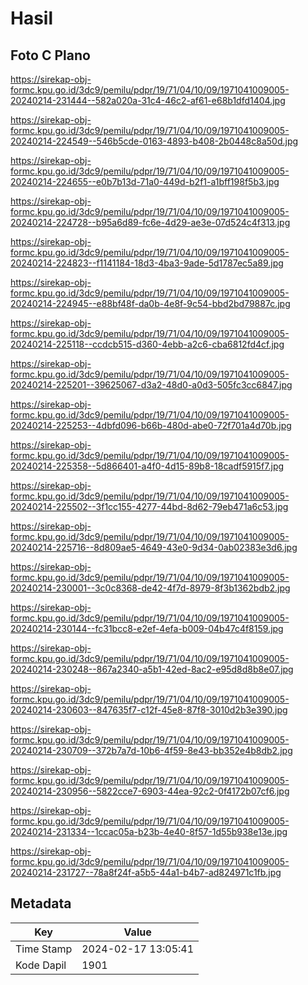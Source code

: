 # Hasil

## Foto C Plano

https://sirekap-obj-formc.kpu.go.id/3dc9/pemilu/pdpr/19/71/04/10/09/1971041009005-20240214-231444--582a020a-31c4-46c2-af61-e68b1dfd1404.jpg

https://sirekap-obj-formc.kpu.go.id/3dc9/pemilu/pdpr/19/71/04/10/09/1971041009005-20240214-224549--546b5cde-0163-4893-b408-2b0448c8a50d.jpg

https://sirekap-obj-formc.kpu.go.id/3dc9/pemilu/pdpr/19/71/04/10/09/1971041009005-20240214-224655--e0b7b13d-71a0-449d-b2f1-a1bff198f5b3.jpg

https://sirekap-obj-formc.kpu.go.id/3dc9/pemilu/pdpr/19/71/04/10/09/1971041009005-20240214-224728--b95a6d89-fc6e-4d29-ae3e-07d524c4f313.jpg

https://sirekap-obj-formc.kpu.go.id/3dc9/pemilu/pdpr/19/71/04/10/09/1971041009005-20240214-224823--f1141184-18d3-4ba3-9ade-5d1787ec5a89.jpg

https://sirekap-obj-formc.kpu.go.id/3dc9/pemilu/pdpr/19/71/04/10/09/1971041009005-20240214-224945--e88bf48f-da0b-4e8f-9c54-bbd2bd79887c.jpg

https://sirekap-obj-formc.kpu.go.id/3dc9/pemilu/pdpr/19/71/04/10/09/1971041009005-20240214-225118--ccdcb515-d360-4ebb-a2c6-cba6812fd4cf.jpg

https://sirekap-obj-formc.kpu.go.id/3dc9/pemilu/pdpr/19/71/04/10/09/1971041009005-20240214-225201--39625067-d3a2-48d0-a0d3-505fc3cc6847.jpg

https://sirekap-obj-formc.kpu.go.id/3dc9/pemilu/pdpr/19/71/04/10/09/1971041009005-20240214-225253--4dbfd096-b66b-480d-abe0-72f701a4d70b.jpg

https://sirekap-obj-formc.kpu.go.id/3dc9/pemilu/pdpr/19/71/04/10/09/1971041009005-20240214-225358--5d866401-a4f0-4d15-89b8-18cadf5915f7.jpg

https://sirekap-obj-formc.kpu.go.id/3dc9/pemilu/pdpr/19/71/04/10/09/1971041009005-20240214-225502--3f1cc155-4277-44bd-8d62-79eb471a6c53.jpg

https://sirekap-obj-formc.kpu.go.id/3dc9/pemilu/pdpr/19/71/04/10/09/1971041009005-20240214-225716--8d809ae5-4649-43e0-9d34-0ab02383e3d6.jpg

https://sirekap-obj-formc.kpu.go.id/3dc9/pemilu/pdpr/19/71/04/10/09/1971041009005-20240214-230001--3c0c8368-de42-4f7d-8979-8f3b1362bdb2.jpg

https://sirekap-obj-formc.kpu.go.id/3dc9/pemilu/pdpr/19/71/04/10/09/1971041009005-20240214-230144--fc31bcc8-e2ef-4efa-b009-04b47c4f8159.jpg

https://sirekap-obj-formc.kpu.go.id/3dc9/pemilu/pdpr/19/71/04/10/09/1971041009005-20240214-230248--867a2340-a5b1-42ed-8ac2-e95d8d8b8e07.jpg

https://sirekap-obj-formc.kpu.go.id/3dc9/pemilu/pdpr/19/71/04/10/09/1971041009005-20240214-230603--847635f7-c12f-45e8-87f8-3010d2b3e390.jpg

https://sirekap-obj-formc.kpu.go.id/3dc9/pemilu/pdpr/19/71/04/10/09/1971041009005-20240214-230709--372b7a7d-10b6-4f59-8e43-bb352e4b8db2.jpg

https://sirekap-obj-formc.kpu.go.id/3dc9/pemilu/pdpr/19/71/04/10/09/1971041009005-20240214-230956--5822cce7-6903-44ea-92c2-0f4172b07cf6.jpg

https://sirekap-obj-formc.kpu.go.id/3dc9/pemilu/pdpr/19/71/04/10/09/1971041009005-20240214-231334--1ccac05a-b23b-4e40-8f57-1d55b938e13e.jpg

https://sirekap-obj-formc.kpu.go.id/3dc9/pemilu/pdpr/19/71/04/10/09/1971041009005-20240214-231727--78a8f24f-a5b5-44a1-b4b7-ad824971c1fb.jpg


## Metadata

| Key        | Value               |
| ---------- | ------------------- |
| Time Stamp | 2024-02-17 13:05:41 |
| Kode Dapil | 1901                |



